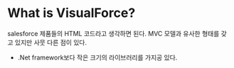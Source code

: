 # What is VisualForce?
salesforce 제품들의 HTML 코드라고 생각하면 된다. MVC 모델과 유사한 형태를 갖고 있지만 사뭇 다른 점이 있다.

* .Net framework보다 작은 크기의 라이브러리를 가지공 있다.